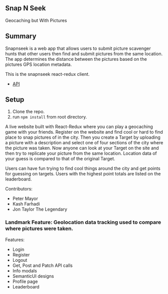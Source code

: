 ## Snap N Seek

Geocaching but With Pictures
 
 ## Summary
Snapnseek is a web app that allows users to submit picture scavenger hunts that other users then find and submit pictures from the same location. The app determines the distance between the pictures based on the pictures GPS location metadata.

This is the snapnseek react-redux client.

- [API](https://github.com/p-mayor/snapnseek-api-opensource)

## Setup

1. Clone the repo.
2. run `npm install` from root directory.


A live website built with React-Redux where you can play a geocaching game with your friends. Register on the website and find cool or hard to find place to snap pictures of in the city. Then you create a Target by uploading a picture with a  description and select one of four sections of the city where the picture was taken. Now anyone can look at your Target on the site and then try to replicate your picture from the same location. Location data of your guess is compared to that of the original Target.


Users can have fun trying to find cool things around the city and get points for guessing on targets. Users with the highest point totals are listed on the leaderboard.


Contributors: 
- Peter Mayor <br/>
- Kash Farhadi <br/>
- Jon Taylor The Legendary <br/>

### Landmark Feature: Geolocation data tracking used to compare where pictures were taken.

Features:
- Login
- Register
- Logout
- Get, Post and Patch API calls
- Info modals
- SemanticUI designs
- Profile page
- Leaderboard
